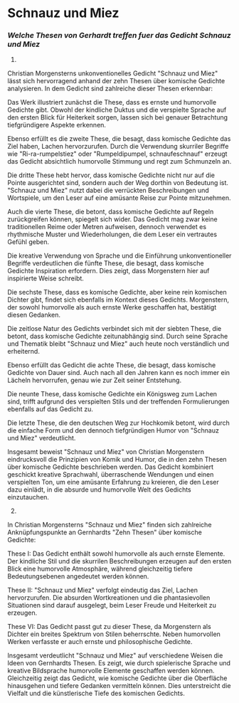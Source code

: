 # Schnauz und Miez
### *Welche Thesen von Gerhardt treffen fuer das Gedicht Schnauz und Miez*

1.

Christian Morgensterns unkonventionelles Gedicht "Schnauz und Miez" lässt sich hervorragend anhand der zehn Thesen über komische Gedichte analysieren. In dem Gedicht sind zahlreiche dieser Thesen erkennbar:

Das Werk illustriert zunächst die These, dass es ernste und humorvolle Gedichte gibt. Obwohl der kindliche Duktus und die verspielte Sprache auf den ersten Blick für Heiterkeit sorgen, lassen sich bei genauer Betrachtung tiefgründigere Aspekte erkennen.

Ebenso erfüllt es die zweite These, die besagt, dass komische Gedichte das Ziel haben, Lachen hervorzurufen. Durch die Verwendung skurriler Begriffe wie "Ri-ra-rumpelstiez" oder "Rumpeldipumpel, schnaufeschnauf" erzeugt das Gedicht absichtlich humorvolle Stimmung und regt zum Schmunzeln an.

Die dritte These hebt hervor, dass komische Gedichte nicht nur auf die Pointe ausgerichtet sind, sondern auch der Weg dorthin von Bedeutung ist. "Schnauz und Miez" nutzt dabei die verrückten Beschreibungen und Wortspiele, um den Leser auf eine amüsante Reise zur Pointe mitzunehmen.

Auch die vierte These, die betont, dass komische Gedichte auf Regeln zurückgreifen können, spiegelt sich wider. Das Gedicht mag zwar keine traditionellen Reime oder Metren aufweisen, dennoch verwendet es rhythmische Muster und Wiederholungen, die dem Leser ein vertrautes Gefühl geben.

Die kreative Verwendung von Sprache und die Einführung unkonventioneller Begriffe verdeutlichen die fünfte These, die besagt, dass komische Gedichte Inspiration erfordern. Dies zeigt, dass Morgenstern hier auf inspirierte Weise schreibt.

Die sechste These, dass es komische Gedichte, aber keine rein komischen Dichter gibt, findet sich ebenfalls im Kontext dieses Gedichts. Morgenstern, der sowohl humorvolle als auch ernste Werke geschaffen hat, bestätigt diesen Gedanken.

Die zeitlose Natur des Gedichts verbindet sich mit der siebten These, die betont, dass komische Gedichte zeitunabhängig sind. Durch seine Sprache und Thematik bleibt "Schnauz und Miez" auch heute noch verständlich und erheiternd.

Ebenso erfüllt das Gedicht die achte These, die besagt, dass komische Gedichte von Dauer sind. Auch nach all den Jahren kann es noch immer ein Lächeln hervorrufen, genau wie zur Zeit seiner Entstehung.

Die neunte These, dass komische Gedichte ein Königsweg zum Lachen sind, trifft aufgrund des verspielten Stils und der treffenden Formulierungen ebenfalls auf das Gedicht zu.

Die letzte These, die den deutschen Weg zur Hochkomik betont, wird durch die einfache Form und den dennoch tiefgründigen Humor von "Schnauz und Miez" verdeutlicht.

Insgesamt beweist "Schnauz und Miez" von Christian Morgenstern eindrucksvoll die Prinzipien von Komik und Humor, die in den zehn Thesen über komische Gedichte beschrieben werden. Das Gedicht kombiniert geschickt kreative Sprachwahl, überraschende Wendungen und einen verspielten Ton, um eine amüsante Erfahrung zu kreieren, die den Leser dazu einlädt, in die absurde und humorvolle Welt des Gedichts einzutauchen.

2.

In Christian Morgensterns "Schnauz und Miez" finden sich zahlreiche Anknüpfungspunkte an Gernhardts "Zehn Thesen" über komische Gedichte:

These I: Das Gedicht enthält sowohl humorvolle als auch ernste Elemente. Der kindliche Stil und die skurrilen Beschreibungen erzeugen auf den ersten Blick eine humorvolle Atmosphäre, während gleichzeitig tiefere Bedeutungsebenen angedeutet werden können.

These II: "Schnauz und Miez" verfolgt eindeutig das Ziel, Lachen hervorzurufen. Die absurden Wortkreationen und die phantasievollen Situationen sind darauf ausgelegt, beim Leser Freude und Heiterkeit zu erzeugen.

These VI: Das Gedicht passt gut zu dieser These, da Morgenstern als Dichter ein breites Spektrum von Stilen beherrschte. Neben humorvollen Werken verfasste er auch ernste und philosophische Gedichte.

Insgesamt verdeutlicht "Schnauz und Miez" auf verschiedene Weisen die Ideen von Gernhardts Thesen. Es zeigt, wie durch spielerische Sprache und kreative Bildsprache humorvolle Elemente geschaffen werden können. Gleichzeitig zeigt das Gedicht, wie komische Gedichte über die Oberfläche hinausgehen und tiefere Gedanken vermitteln können. Dies unterstreicht die Vielfalt und die künstlerische Tiefe des komischen Gedichts.